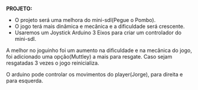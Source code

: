 **PROJETO:**

- O projeto será uma melhora do mini-sdl(Pegue o Pombo).
- O jogo terá mais dinâmica e mecânica e a dificuldade será crescente.
- Usaremos um Joystick Arduino 3 Eixos para criar um controlador do mini-sdl.



A melhor no joguinho foi um aumento na dificuldade e na mecânica do jogo, foi adicionado uma opção(Muttley)  a mais para resgate. Caso sejam resgatadas 3 vezes o jogo reinicializa.

O arduino pode controlar os movimentos do player(Jorge), para direita e para esquerda.